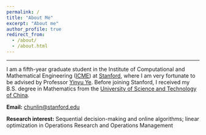 ```yaml
---
permalink: /
title: "About Me"
excerpt: "About me"
author_profile: true
redirect_from: 
  - /about/
  - /about.html
---
```

* * *

I am a fifth-year graduate student in the Institute of Computational and Mathematical Engineering ([ICME](https://icme.stanford.edu/)) at [Stanford](https://www.stanford.edu/), where I am very fortunate to be advised by Professor [Yinyu Ye](https://web.stanford.edu/~yyye/). Before joining Stanford, I received my B.S. degree in Mathematics from the [University of Science and Technology of China](https://en.ustc.edu.cn/).

**Email:** [chunlin@stanford.edu](mailto:chunlin@stanford.edu)

**Research interest:** Sequential decision-making and online algorithms; linear optimization in Operations Research and Operations Management
